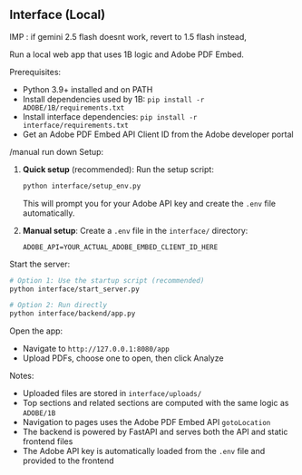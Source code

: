 ## Interface (Local)
IMP : if gemini 2.5 flash doesnt work, revert to 1.5 flash instead,

Run a local web app that uses 1B logic and Adobe PDF Embed.


Prerequisites:
- Python 3.9+ installed and on PATH
- Install dependencies used by 1B: `pip install -r ADOBE/1B/requirements.txt`
- Install interface dependencies: `pip install -r interface/requirements.txt`
- Get an Adobe PDF Embed API Client ID from the Adobe developer portal

/manual run down
Setup:
1. **Quick setup** (recommended): Run the setup script:
   ```bash
   python interface/setup_env.py
   ```
   This will prompt you for your Adobe API key and create the `.env` file automatically.

2. **Manual setup**: Create a `.env` file in the `interface/` directory:
   ```
   ADOBE_API=YOUR_ACTUAL_ADOBE_EMBED_CLIENT_ID_HERE
   ```

Start the server:

```bash
# Option 1: Use the startup script (recommended)
python interface/start_server.py

# Option 2: Run directly
python interface/backend/app.py
```

Open the app:
- Navigate to `http://127.0.0.1:8080/app`
- Upload PDFs, choose one to open, then click Analyze

Notes:
- Uploaded files are stored in `interface/uploads/`
- Top sections and related sections are computed with the same logic as `ADOBE/1B`
- Navigation to pages uses the Adobe PDF Embed API `gotoLocation`
- The backend is powered by FastAPI and serves both the API and static frontend files
- The Adobe API key is automatically loaded from the `.env` file and provided to the frontend 